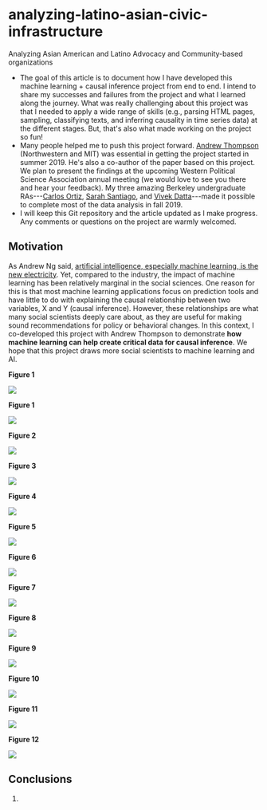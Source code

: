 # analyzing-latino-asian-civic-infrastructure
Analyzing Asian American and Latino Advocacy and Community-based organizations


- The goal of this article is to document how I have developed this machine learning + causal inference project from end to end. I intend to share my successes and failures from the project and what I learned along the journey. What was really challenging about this project was that I needed to apply a wide range of skills (e.g., parsing HTML pages, sampling, classifying texts, and inferring causality in time series data) at the different stages. But, that's also what made working on the project so fun! 
- Many people helped me to push this project forward. [Andrew Thompson](https://sites.northwestern.edu/athompson/) (Northwestern and MIT) was essential in getting the project started in summer 2019. He's also a co-author of the paper based on this project. We plan to present the findings at the upcoming Western Political Science Association annual meeting (we would love to see you there and hear your feedback). My three amazing Berkeley undergraduate RAs---[Carlos Ortiz](https://www.linkedin.com/in/carlosortizdev/), [Sarah Santiago](https://www.linkedin.com/in/sarah-santiago-7a297b18a/), and [Vivek Datta](https://www.linkedin.com/in/vivek-datta/)---made it possible to complete most of the data analysis in fall 2019. 
- I will keep this Git repository and the article updated as I make progress. Any comments or questions on the project are warmly welcomed. 

## Motivation

As Andrew Ng said, [artificial intelligence, especially machine learning, is the new electricity](https://www.youtube.com/watch?v=21EiKfQYZXc). Yet, compared to the industry, the impact of machine learning has been relatively marginal in the social sciences. One reason for this is that most machine learning applications focus on prediction tools and have little to do with explaining the causal relationship between two variables, X and Y (causal inference). However, these relationships are what many social scientists deeply care about, as they are useful for making sound recommendations for policy or behavioral changes. In this context, I co-developed this project with Andrew Thompson to demonstrate **how machine learning can help create critical data for causal inference**. We hope that this project draws more social scientists to machine learning and AI.

**Figure 1**

![](https://github.com/jaeyk/analyzing-asian-american-latino-civic-infrastructure/blob/master/outputs/asian_latino_orgs_n.png)

**Figure 1**

![](https://github.com/jaeyk/analyzing-asian-american-latino-civic-infrastructure/blob/master/outputs/asian_latino_orgs_n.png)

**Figure 2**

![](https://github.com/jaeyk/analyzing-asian-american-latino-civic-infrastructure/blob/master/outputs/org_founding_year.png.png)

**Figure 3**

![](https://github.com/jaeyk/analyzing-asian-american-latino-civic-infrastructure/blob/master/outputs/state_county_maps.png)

**Figure 4**

![](https://github.com/jaeyk/analyzing-asian-american-latino-civic-infrastructure/blob/master/outputs/reagan_budget_cut.png)

**Figure 5**

![](https://github.com/jaeyk/analyzing-asian-american-latino-civic-infrastructure/blob/master/outputs/dic_newspaper.png)

**Figure 6**

![](https://github.com/jaeyk/analyzing-asian-american-latino-civic-infrastructure/blob/master/outputs/outliers_detected.png)

**Figure 7**

![](https://github.com/jaeyk/analyzing-asian-american-latino-civic-infrastructure/blob/master/outputs/ols_plots.png)

**Figure 8**

![](https://github.com/jaeyk/analyzing-asian-american-latino-civic-infrastructure/blob/master/outputs/non_ols_plots.png)

**Figure 9**

![](https://github.com/jaeyk/analyzing-asian-american-latino-civic-infrastructure/blob/master/outputs/AIC_in_time.png)

**Figure 10**

![](https://github.com/jaeyk/analyzing-asian-american-latino-civic-infrastructure/blob/master/outputs/boot_cis.png)

**Figure 11**

![](https://github.com/jaeyk/analyzing-asian-american-latino-civic-infrastructure/blob/master/outputs/acf_test.png)

**Figure 12**

![](https://github.com/jaeyk/analyzing-asian-american-latino-civic-infrastructure/blob/master/outputs/AIC_in_time.png)

## Conclusions 

1.